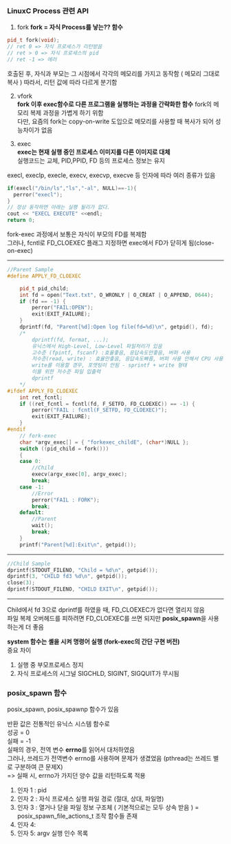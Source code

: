 ### LinuxC Process 관련 API

1. fork
**fork = 자식 Process를 낳는?? 함수**  
```c++
pid_t fork(void);
// ret 0 => 자식 프로세스가 리턴받음
// ret > 0 => 자식 프로세스의 pid
// ret -1 => 에러
```
호출된 후, 자식과 부모는 그 시점에서 각각의 메모리를 가지고 동작함 ( 메모리 그대로 복사 ) 
따라서, 리턴 값에 따라 다르게 분기함  

2. vfork  
**fork 이후 exec함수로 다른 프로그램을 실행하는 과정을 간략화한 함수**
fork의 메모리 복제 과정을 가볍게 하기 위함  
다만, 요즘의 fork는 copy-on-write 도입으로 메모리를 사용할 때 복사가 되어 성능차이가 없음

3. exec   
**exec는 현재 실행 중인 프로세스 이미지를 다른 이미지로 대체**  
실행코드는 교체, PID,PPID, FD 등의 프로세스 정보는 유지 

execl, execlp, execle, execv, execvp, execve 등 인자에 따라 여러 종류가 있음  
```c++
if(execl("/bin/ls","ls","-al", NULL)==-1){
  perror("execl");
}
// 정상 동작하면 아래는 실행 될리가 없다.
cout << "EXECL EXECUTE" <<endl;
return 0;
```

fork-exec 과정에서 보통은 자식이 부모의 FD를 복제함  
그러나, fcntl로 FD_CLOEXEC 플래그 지정하면 exec에서 FD가 닫히게 됨(close-on-exec)   

--- 

```c++
//Parent Sample
#define APPLY_FD_CLOEXEC

	pid_t pid_child;
	int fd = open("Text.txt", O_WRONLY | O_CREAT | O_APPEND, 0644);
	if (fd == -1) {
		perror("FAIL:OPEN");
		exit(EXIT_FAILURE);
	}
	dprintf(fd, "Parent[%d]:Open log file(fd=%d)\n", getpid(), fd);
	/*
		dprintf(fd, format, ...);
		유닉스에서 High-Level, Low-Level 파일처리가 있음
		고수준 (fpintf, fscanf) :효율좋음, 응답속도안좋음, 버퍼 사용
		저수준(read, write) : 효율안좋음, 응답속도빠름, 버퍼 사용 안해서 CPU 사용률 증가
		write를 이용할 경우, 포맷팅이 안됨 - sprintf + write 형태
		이를 위한 저수준 파일 입출력
		dprintf
	*/
#ifdef APPLY_FD_CLOEXEC
	int ret_fcntl;
	if ((ret_fcntl = fcntl(fd, F_SETFD, FD_CLOEXEC)) == -1) {
		perror("FAIL : fcntl(F_SETFD, FD_CLOEXEC)");
		exit(EXIT_FAILURE);
	}
#endif
	// fork-exec
	char *argv_exec[] = { "forkexec_childE", (char*)NULL };
	switch ((pid_child = fork()))
	{
	case 0:
		//Child
		execv(argv_exec[0], argv_exec);
		break;
	case -1:
		//Error
		perror("FAIL : FORK");
		break;
	default:
		//Parent
		wait();
		break;
	}
	printf("Parent[%d]:Exit\n", getpid());
```
---
```c++
//Child Sample
dprintf(STDOUT_FILENO, "Child = %d\n", getpid());
dprintf(3, "CHILD fd3 %d\n", getpid());
close(3);
dprintf(STDOUT_FILENO, "CHILD EXIT\n", getpid());
```
---

Child에서 fd 3으로 dprintf를 하였을 때, FD_CLOEXEC가 없다면 열리지 않음   
파일 복제 오버헤드를 피하려면 FD_CLOEXEC를 쓰면 되지만 **posix_spawn**을 사용하는게 더 좋음   


**system 함수는 셸을 시켜 명령어 실행 (fork-exec의 간단 구현 버전)**	  
중요 차이   
1. 실행 중 부모프로세스 정지
2. 자식 프로세스의 시그널 SIGCHLD, SIGINT, SIGQUIT가 무시됨


### posix_spawn 함수

posix_spawn, posix_spawnp 함수가 있음

반환 값은 전통적인 유닉스 시스템 함수로	
성공 = 0	  
실패 = -1		  
실패의 경우, 전역 변수 **errno**를 읽어서 대처하였음  
그러나, 쓰레드가 전역변수 errno를 사용하며 문제가 생겼었음 (pthread는 쓰레드 별로 구분하여 큰 문제X)   
=> 실패 시, errno가 가지던 양수 값을 리턴하도록 적용 


1. 인자 1 : pid
2. 인자 2 : 자식 프로세스 실행 파일 경로 (절대, 상대, 파일명)
3. 인자 3 : 열거나 닫을 파일 정보 구조체 ( 기본적으로는 모두 상속 받음 ) = posix_spawn_file_actions_t 조작 함수들 존재
4. 인자 4: 
5. 인자 5: argv 실행 인수 목록
